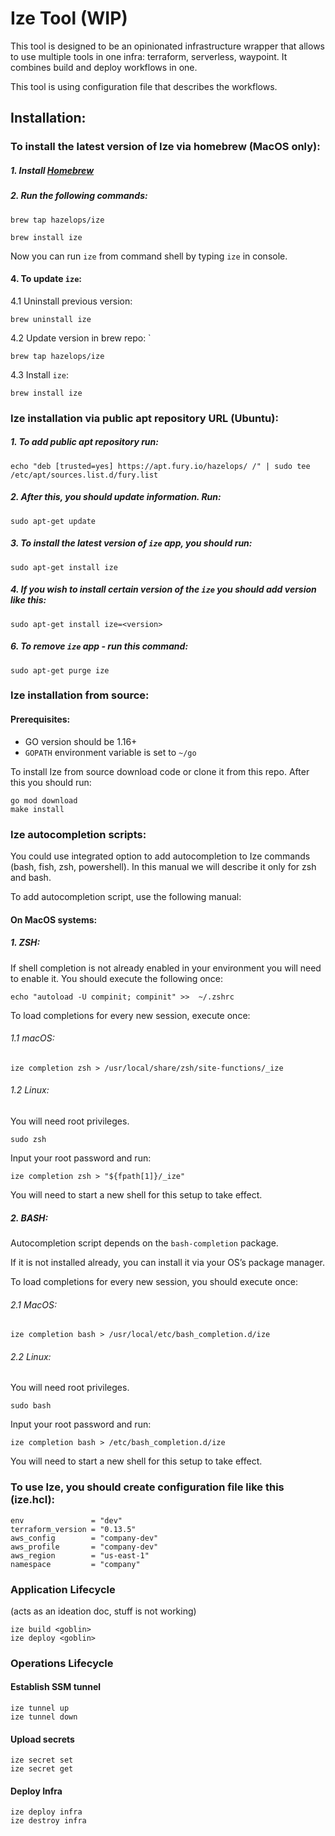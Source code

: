 # Ize Tool (WIP)

This tool is designed to be an opinionated infrastructure wrapper that allows to use multiple tools in one infra: terraform, serverless, waypoint.
It combines build and deploy workflows in one.

This tool is using configuration file that describes the workflows.

## Installation:

### To install the latest version of Ize via homebrew (MacOS only):

##### 1. Install [Homebrew](https://brew.sh/)

##### 2. Run the following commands:

```shell
brew tap hazelops/ize
```

```shell
brew install ize
```

Now you can run `ize` from command shell by typing `ize` in console.


#### 4. To update `ize`:

4.1 Uninstall previous version:

```shell
brew uninstall ize
```

4.2 Update version in brew repo: `

```shell
brew tap hazelops/ize
```

4.3 Install `ize`:

```shell
brew install ize
```

### Ize installation via public apt repository URL (Ubuntu):

##### 1. To add public apt repository run:

 ```shell
echo "deb [trusted=yes] https://apt.fury.io/hazelops/ /" | sudo tee /etc/apt/sources.list.d/fury.list
```

##### 2. After this, you should update information. Run:
```shell
sudo apt-get update
```

##### 3. To install the latest version of `ize` app, you should run:

```shell
sudo apt-get install ize 
```

##### 4. If you wish to install certain version of the `ize` you should add version like this:

 ```shell
sudo apt-get install ize=<version>
 ```

##### 6. To remove `ize` app - run this command:

```shell
sudo apt-get purge ize
```


### Ize installation from source:

#### Prerequisites:

- GO version should be 1.16+
- `GOPATH` environment variable is set to `~/go`

To install Ize from source download code or clone it from this repo. After this you should run:

```shell
go mod download
make install
```


### Ize autocompletion scripts:

You could use integrated option to add autocompletion to Ize commands (bash, fish, zsh, powershell). In this manual we will describe it only for zsh and bash.

To add autocompletion script, use the following manual:

#### On MacOS systems:

##### 1. ZSH:

If shell completion is not already enabled in your environment you will need to enable it. You should execute the following once:

```shell
echo "autoload -U compinit; compinit" >>  ~/.zshrc
```

To load completions for every new session, execute once:

###### 1.1 macOS:

```shell
ize completion zsh > /usr/local/share/zsh/site-functions/_ize
```

###### 1.2 Linux:

You will need root privileges.

```shell
sudo zsh
```
Input your root password and run:

```shell
ize completion zsh > "${fpath[1]}/_ize"
```

You will need to start a new shell for this setup to take effect.


##### 2. BASH:

Autocompletion script depends on the `bash-completion` package.

If it is not installed already, you can install it via your OS’s package manager.

To load completions for every new session, you should execute once:

###### 2.1 MacOS:

```shell
ize completion bash > /usr/local/etc/bash_completion.d/ize
```

###### 2.2 Linux:

You will need root privileges.

```shell
sudo bash
```
Input your root password and run:

```shell
ize completion bash > /etc/bash_completion.d/ize
```

You will need to start a new shell for this setup to take effect.


### To use Ize, you should create configuration file like this (ize.hcl):

```hcl
env               = "dev"
terraform_version = "0.13.5"
aws_config        = "company-dev"
aws_profile       = "company-dev"
aws_region        = "us-east-1"
namespace         = "company"
```

### Application Lifecycle
(acts as an ideation doc, stuff is not working)
```shell
ize build <goblin>
ize deploy <goblin>
```

### Operations Lifecycle
#### Establish SSM tunnel
```shell
ize tunnel up
ize tunnel down
```

#### Upload secrets
```shell
ize secret set
ize secret get
```

#### Deploy Infra
```shell
ize deploy infra
ize destroy infra
```

